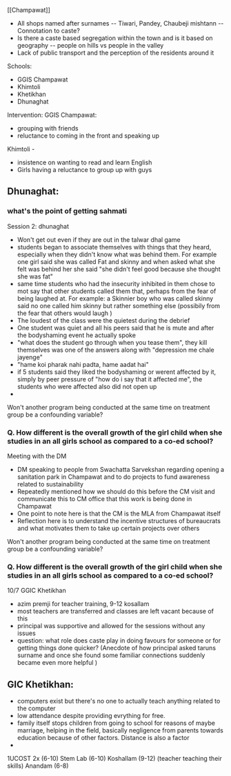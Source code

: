[[Champawat]]

- All shops named after surnames -- Tiwari, Pandey, Chaubeji mishtann -- Connotation to caste?
- Is there a caste based segregation within the town and is it based on geography -- people on hills vs people in the valley 
- Lack of public transport and the perception of the residents around it

Schools:
- GGIS Champawat
- Khimtoli
- Khetikhan
- Dhunaghat

Intervention:
GGIS Champawat: 
- grouping with friends
- reluctance to coming in the front and speaking up

Khimtoli -
- insistence on wanting to read and learn English 
- Girls having a reluctance to group up with guys

Dhunaghat:
- 


### what's the point of getting sahmati 



Session 2: dhunaghat
- Won't get out even if they are out in the talwar dhal game
- students began to associate themselves with things that they heard, especially when they didn't know what was behind them. For example one girl said she was  called Fat and skinny and when asked what she felt was behind her she said "she didn't feel good because she thought she was fat"
- same time students who had the insecurity inhibited in them chose to mot say that other students called them that, perhaps from the fear of being laughed at. For example: a Skinnier boy who was called skinny said no one called him skinny but rather something else (possibily from the fear that others would laugh )
- The loudest of the class were the quietest during the debrief
- One student was quiet and all his peers said that he is mute and after the bodyshaming event he actually spoke
- "what does the student go through when you tease them", they kill themselves was one of the answers along with "depression me chale jayenge"
- "hame koi pharak nahi padta, hame aadat hai"
- if 5 students said they liked the bodyshaming or werent affected by it, simply by peer pressure of "how do i say that it affected me", the students who were affected also did not open up
- 

Won't another program being conducted at the same time on treatment group be a confounding variable?



### Q. How different is the overall growth of the girl child when she studies in an all girls school as compared to a co-ed school?



Meeting with the DM
- DM speaking to people from Swachatta Sarvekshan regarding opening a sanitation park in Champawat and to do projects to fund awareness related to sustainability
- Repeatedly mentioned how we should do this before the CM visit and communicate this to CM office that this work is being done in Champawat
- One point to note here is that the CM is the MLA from Champawat itself
- Reflection here is to understand the incentive structures of bureaucrats and what motivates them to take up certain projects over others


Won't another program being conducted at the same time on treatment group be a confounding variable?

### Q. How different is the overall growth of the girl child when she studies in an all girls school as compared to a co-ed school?



10/7
GGIC Khetikhan 
- azim premji for teacher training, 9-12 kosallam
- most teachers are transferred and classes are left vacant because of this
- principal was supportive and allowed for the sessions without any issues
- question: what role does caste play in doing favours for someone or for getting things done quicker? (Anecdote of how principal asked taruns surname and once she found some familiar connections suddenly became even more helpful )

## GIC Khetikhan: 
- computers exist but there's no one to actually teach anything related to the computer 
- low attendance despite providing evrything for free. 
- family itself stops children from going to school for reasons of maybe marriage, helping in the field, basically negligence from parents towards education because of other factors. Distance is also a factor 
- 
1UCOST 2x (6-10)
Stem Lab (6-10)
Koshallam (9-12) (teacher teaching their skills)
Anandam (6-8)